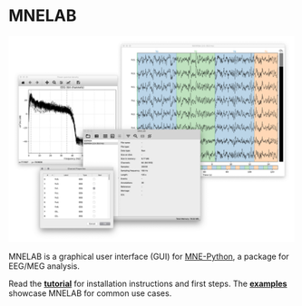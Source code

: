 # MNELAB

![MNELAB screenshots](https://raw.githubusercontent.com/cbrnr/mnelab/main/mnelab.png)

MNELAB is a graphical user interface (GUI) for [MNE-Python](https://github.com/mne-tools/mne-python), a package for EEG/MEG analysis.

Read the [**tutorial**](./tutorial/index.md) for installation instructions and first steps. The [**examples**](./examples/index.md) showcase MNELAB for common use cases.
